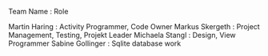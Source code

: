 Team
Name : Role

Martin Haring : Activity Programmer, Code Owner
Markus Skergeth : Project Management, Testing, Projekt Leader
Michaela Stangl : Design, View Programmer
Sabine Gollinger : Sqlite database work
